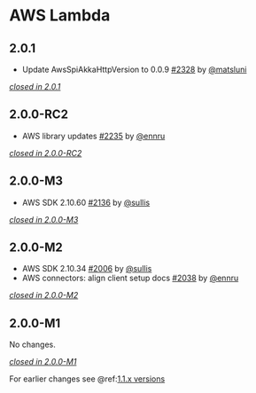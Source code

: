 # AWS Lambda

## 2.0.1

- Update AwsSpiAkkaHttpVersion to 0.0.9 [#2328](https://github.com/akka/alpakka/issues/2328) by [@matsluni](https://github.com/matsluni)

[*closed in 2.0.1*](https://github.com/akka/alpakka/issues?q=is%3Aclosed+milestone%3A2.0.1+label%3Ap%3Aaws-lambda)


## 2.0.0-RC2

- AWS library updates [#2235](https://github.com/akka/alpakka/issues/2235) by [@ennru](https://github.com/ennru)

[*closed in 2.0.0-RC2*](https://github.com/akka/alpakka/issues?q=is%3Aclosed+milestone%3A2.0.0-RC2+label%3Ap%3Aaws-lambda)


## 2.0.0-M3

- AWS SDK 2.10.60 [#2136](https://github.com/akka/alpakka/issues/2136) by [@sullis](https://github.com/sullis)

[*closed in 2.0.0-M3*](https://github.com/akka/alpakka/issues?q=is%3Aclosed+milestone%3A2.0.0-M3+label%3Ap%3Aaws-lambda)

## 2.0.0-M2

- AWS SDK 2.10.34 [#2006](https://github.com/akka/alpakka/issues/2006) by [@sullis](https://github.com/sullis)
- AWS connectors: align client setup docs [#2038](https://github.com/akka/alpakka/issues/2038) by [@ennru](https://github.com/ennru)

[*closed in 2.0.0-M2*](https://github.com/akka/alpakka/issues?q=is%3Aclosed+milestone%3A2.0.0-M2+label%3Ap%3Aaws-lambda)


## 2.0.0-M1

No changes.

[*closed in 2.0.0-M1*](https://github.com/akka/alpakka/issues?q=is%3Aclosed+milestone%3A2.0.0-M1+label%3Ap%3Aaws-lambda)

For earlier changes see @ref:[1.1.x versions](../1.1.x/awslambda.md)
